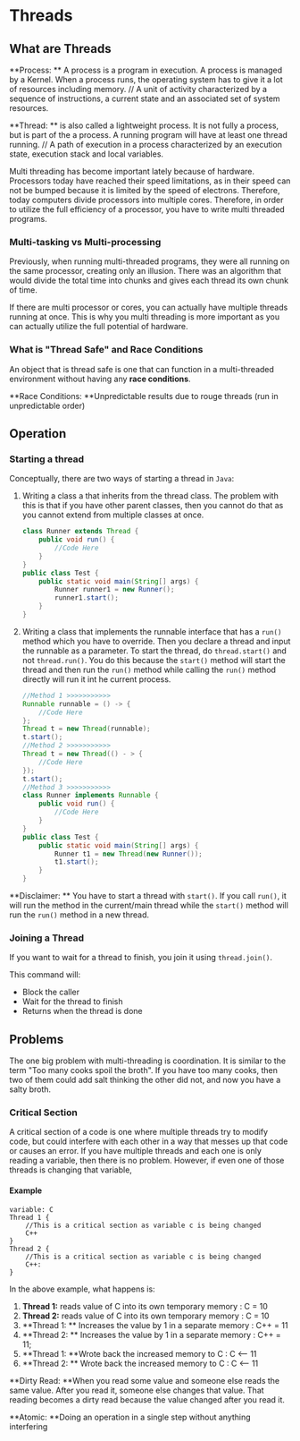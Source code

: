 # Threads

## What are Threads

**Process: ** A process is a program in execution. A process is managed by a Kernel. When a process runs, the operating system has to give it a lot of resources including memory. // A unit of activity characterized by a sequence of instructions, a current state and an associated set of system resources.

**Thread: ** is also called a lightweight process. It is not fully a process, but is part of the a process. A running program will have at least one thread running.  // A path of execution in a process characterized by an execution state, execution stack and local variables.

Multi threading has become important lately because of hardware. Processors today have reached their speed limitations, as in their speed can not be bumped because it is limited by the speed of electrons. Therefore, today computers divide processors into multiple cores. Therefore, in order to utilize the full efficiency of a processor, you have to write multi threaded programs.

### Multi-tasking vs Multi-processing

Previously, when running multi-threaded programs, they were all running on the same processor, creating only an illusion. There was an algorithm that would divide the total time into chunks and gives each thread its own chunk of time.

If there are multi processor or cores, you can actually have multiple threads running at once. This is why you multi threading is more important as you can actually utilize the full potential of hardware.

### What is "Thread Safe" and Race Conditions

An object that is thread safe is one that can function in a multi-threaded environment without having any **race conditions**.

**Race Conditions: **Unpredictable results due to rouge threads (run in unpredictable order)

## Operation

### Starting a thread

Conceptually, there are two ways of starting a thread in `Java`:

1. Writing a class a that inherits from the thread class. 
   The problem with this is that if you have other parent classes, then you cannot do that as you cannot extend from multiple classes at once.

   ```java
   class Runner extends Thread {
       public void run() {
           //Code Here
       }
   }
   public class Test {
       public static void main(String[] args) {
           Runner runner1 = new Runner();
           runner1.start();
       }
   }
   ```
   
   
   
2. Writing a class that implements the runnable interface that has a `run()` method which you have to override. Then you declare a thread and input the runnable as a parameter. To start the thread, do `thread.start()` and not `thread.run()`. You do this because the `start()` method will start the thread and then run the `run()` method while calling the `run()` method directly will run it int he current process.

   ```java
   //Method 1 >>>>>>>>>>>
   Runnable runnable = () -> {
       //Code Here
   };
   Thread t = new Thread(runnable);
   t.start();
   //Method 2 >>>>>>>>>>>
   Thread t = new Thread(() - > {
       //Code Here
   });
   t.start();
   //Method 3 >>>>>>>>>>>
   class Runner implements Runnable {
       public void run() {
           //Code Here
       }
   }
   public class Test {
       public static void main(String[] args) {
           Runner t1 = new Thread(new Runner());
           t1.start();
       }
   }
   ```

**Disclaimer: ** You have to start a thread with `start()`. If you call `run()`, it will run the method in the current/main thread while the `start()` method will run the `run()` method in a new thread.

### Joining a Thread

If you want to wait for a thread to finish, you join it using `thread.join()`.

This command will:

* Block the caller
* Wait for the thread to finish
* Returns when the thread is done

## Problems

The one big problem with multi-threading is coordination. It is similar to the term "Too many cooks spoil the broth". If you have too many cooks, then two of them could add salt thinking the other did not, and now you have a salty broth. 

### Critical Section

A critical section of a code is one where multiple threads try to modify code, but could interfere with each other in a way that messes up that code or causes an error. If you have multiple threads and each one is only reading a variable, then there is no problem. However, if even one of those threads is changing that variable, 

#### Example

```
variable: C
Thread 1 {
	//This is a critical section as variable c is being changed
	C++
}
Thread 2 {
	//This is a critical section as variable c is being changed
	C++:
}
```

In the above example, what happens is:

1. **Thread 1:** reads value of C into its own temporary memory : C = 10
2. **Thread 2:** reads value of C into its own temporary memory : C = 10
3. **Thread 1: ** Increases the value by 1 in a separate memory : C++ = 11
4. **Thread 2: ** Increases the value by 1 in a separate memory : C++ = 11;
5. **Thread 1: **Wrote back the increased memory to C : C <-- 11
6. **Thread 2: ** Wrote back the increased memory to C : C <-- 11

**Dirty Read: **When you read some value and someone else reads the same value. After you read it, someone else changes that value. That reading becomes a dirty read because the value changed after you read it.

**Atomic: **Doing an operation in a single step without anything interfering

